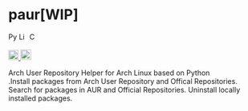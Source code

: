 # paur[WIP]
<p>
    <a href="https://www.python.org/downloads/"><img src="https://img.shields.io/badge/python-3.6+-blue.svg" alt="Python version" height="17"></a>
    <a href="https://github.com/tonybenoy/paur/blob/master/LICENSE"><img src="https://img.shields.io/github/license/tonybenoy/paur" alt="License" height="17"></a>
    <a href="https://github.com/psf/black">
        <img src="https://img.shields.io/badge/code%20style-black-000000.svg" alt="Codestyle Black" height="17">
    </a>
</p>
<p>
    <a href="https://github.com/tonybenoy/paur/actions">
        <img src="https://github.com/tonybenoy/paur/workflows/mypy/badge.svg" alt="Test Status" height="20">
    </a>
           <a href="https://pypi.org/project/paur/"><img src="https://img.shields.io/pypi/v/paur" alt="Pypi version" height="21"></a>

</p>
Arch User Repository Helper for Arch Linux based on Python</br>.Install packages from Arch User Repository and Offical Repositories. Search for packages in AUR and Official Repositories. Uninstall locally installed packages. 

